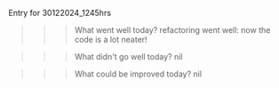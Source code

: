 Entry for 30122024_1245hrs
>>>What went well today?
refactoring went well: now the code is a lot neater!

>>>What didn't go well today?
nil

>>>What could be improved today?
nil
